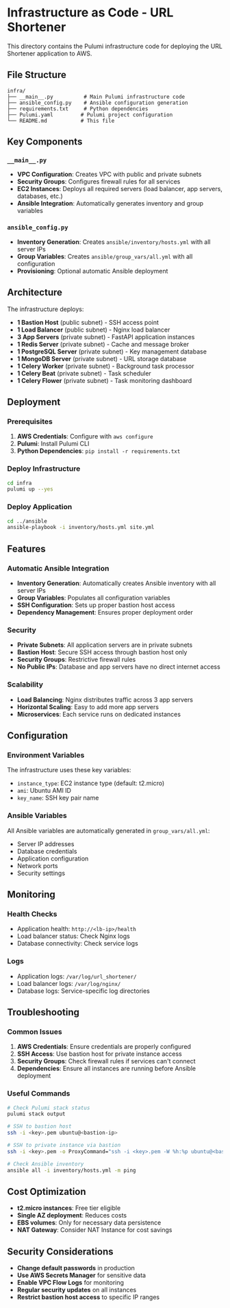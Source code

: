 # Infrastructure as Code - URL Shortener

This directory contains the Pulumi infrastructure code for deploying the URL Shortener application to AWS.

## File Structure

```
infra/
├── __main__.py          # Main Pulumi infrastructure code
├── ansible_config.py    # Ansible configuration generation
├── requirements.txt     # Python dependencies
├── Pulumi.yaml         # Pulumi project configuration
└── README.md           # This file
```

## Key Components

### `__main__.py`
- **VPC Configuration**: Creates VPC with public and private subnets
- **Security Groups**: Configures firewall rules for all services
- **EC2 Instances**: Deploys all required servers (load balancer, app servers, databases, etc.)
- **Ansible Integration**: Automatically generates inventory and group variables

### `ansible_config.py`
- **Inventory Generation**: Creates `ansible/inventory/hosts.yml` with all server IPs
- **Group Variables**: Creates `ansible/group_vars/all.yml` with all configuration
- **Provisioning**: Optional automatic Ansible deployment

## Architecture

The infrastructure deploys:

- **1 Bastion Host** (public subnet) - SSH access point
- **1 Load Balancer** (public subnet) - Nginx load balancer
- **3 App Servers** (private subnet) - FastAPI application instances
- **1 Redis Server** (private subnet) - Cache and message broker
- **1 PostgreSQL Server** (private subnet) - Key management database
- **1 MongoDB Server** (private subnet) - URL storage database
- **1 Celery Worker** (private subnet) - Background task processor
- **1 Celery Beat** (private subnet) - Task scheduler
- **1 Celery Flower** (private subnet) - Task monitoring dashboard

## Deployment

### Prerequisites
1. **AWS Credentials**: Configure with `aws configure`
2. **Pulumi**: Install Pulumi CLI
3. **Python Dependencies**: `pip install -r requirements.txt`

### Deploy Infrastructure
```bash
cd infra
pulumi up --yes
```

### Deploy Application
```bash
cd ../ansible
ansible-playbook -i inventory/hosts.yml site.yml
```

## Features

### Automatic Ansible Integration
- **Inventory Generation**: Automatically creates Ansible inventory with all server IPs
- **Group Variables**: Populates all configuration variables
- **SSH Configuration**: Sets up proper bastion host access
- **Dependency Management**: Ensures proper deployment order

### Security
- **Private Subnets**: All application servers are in private subnets
- **Bastion Host**: Secure SSH access through bastion host only
- **Security Groups**: Restrictive firewall rules
- **No Public IPs**: Database and app servers have no direct internet access

### Scalability
- **Load Balancing**: Nginx distributes traffic across 3 app servers
- **Horizontal Scaling**: Easy to add more app servers
- **Microservices**: Each service runs on dedicated instances

## Configuration

### Environment Variables
The infrastructure uses these key variables:
- `instance_type`: EC2 instance type (default: t2.micro)
- `ami`: Ubuntu AMI ID
- `key_name`: SSH key pair name

### Ansible Variables
All Ansible variables are automatically generated in `group_vars/all.yml`:
- Server IP addresses
- Database credentials
- Application configuration
- Network ports
- Security settings

## Monitoring

### Health Checks
- Application health: `http://<lb-ip>/health`
- Load balancer status: Check Nginx logs
- Database connectivity: Check service logs

### Logs
- Application logs: `/var/log/url_shortener/`
- Load balancer logs: `/var/log/nginx/`
- Database logs: Service-specific log directories

## Troubleshooting

### Common Issues
1. **AWS Credentials**: Ensure credentials are properly configured
2. **SSH Access**: Use bastion host for private instance access
3. **Security Groups**: Check firewall rules if services can't connect
4. **Dependencies**: Ensure all instances are running before Ansible deployment

### Useful Commands
```bash
# Check Pulumi stack status
pulumi stack output

# SSH to bastion host
ssh -i <key>.pem ubuntu@<bastion-ip>

# SSH to private instance via bastion
ssh -i <key>.pem -o ProxyCommand="ssh -i <key>.pem -W %h:%p ubuntu@<bastion-ip>" ubuntu@<private-ip>

# Check Ansible inventory
ansible all -i inventory/hosts.yml -m ping
```

## Cost Optimization

- **t2.micro instances**: Free tier eligible
- **Single AZ deployment**: Reduces costs
- **EBS volumes**: Only for necessary data persistence
- **NAT Gateway**: Consider NAT Instance for cost savings

## Security Considerations

- **Change default passwords** in production
- **Use AWS Secrets Manager** for sensitive data
- **Enable VPC Flow Logs** for monitoring
- **Regular security updates** on all instances
- **Restrict bastion host access** to specific IP ranges
